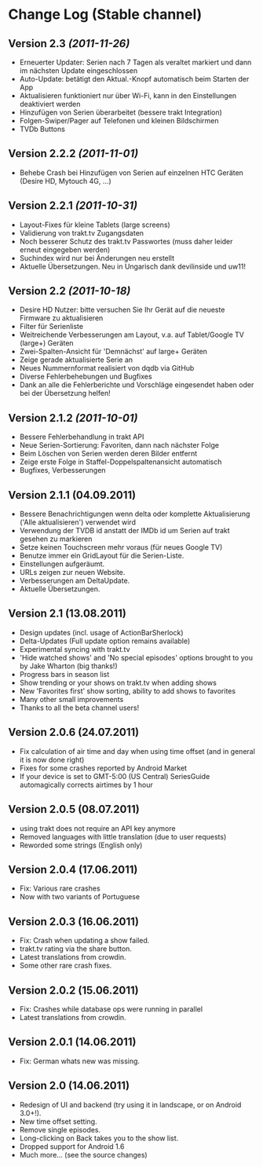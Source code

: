Change Log (Stable channel)
===========================

Version 2.3 *(2011-11-26)*
--------------------------------

* Erneuerter Updater: Serien nach 7 Tagen als veraltet markiert und dann im nächsten Update eingeschlossen
* Auto-Update: betätigt den Aktual.-Knopf automatisch beim Starten der App
* Aktualisieren funktioniert nur über Wi-Fi, kann in den Einstellungen deaktiviert werden
* Hinzufügen von Serien überarbeitet (bessere trakt Integration)
* Folgen-Swiper/Pager auf Telefonen und kleinen Bildschirmen
* TVDb Buttons

Version 2.2.2 *(2011-11-01)*
--------------------------------

* Behebe Crash bei Hinzufügen von Serien auf einzelnen HTC Geräten (Desire HD, Mytouch 4G, ...)

Version 2.2.1 *(2011-10-31)*
--------------------------------

* Layout-Fixes für kleine Tablets (large screens)
* Validierung von trakt.tv Zugangsdaten
* Noch besserer Schutz des trakt.tv Passwortes (muss daher leider erneut eingegeben werden)
* Suchindex wird nur bei Änderungen neu erstellt
* Aktuelle Übersetzungen. Neu in Ungarisch dank devilinside und uw11!

Version 2.2 *(2011-10-18)*
--------------------------------

* Desire HD Nutzer: bitte versuchen Sie Ihr Gerät auf die neueste Firmware zu aktualisieren
* Filter für Serienliste
* Weitreichende Verbesserungen am Layout, v.a. auf Tablet/Google TV (large+) Geräten
* Zwei-Spalten-Ansicht für 'Demnächst' auf large+ Geräten
* Zeige gerade aktualisierte Serie an
* Neues Nummernformat realisiert von dqdb via GitHub
* Diverse Fehlerbehebungen und Bugfixes
* Dank an alle die Fehlerberichte und Vorschläge eingesendet haben oder bei der Übersetzung helfen!

Version 2.1.2 *(2011-10-01)*
--------------------------------

* Bessere Fehlerbehandlung in trakt API
* Neue Serien-Sortierung: Favoriten, dann nach nächster Folge
* Beim Löschen von Serien werden deren Bilder entfernt
* Zeige erste Folge in Staffel-Doppelspaltenansicht automatisch
* Bugfixes, Verbesserungen

Version 2.1.1 (04.09.2011)
------------------------

* Bessere Benachrichtigungen wenn delta oder komplette Aktualisierung ('Alle aktualisieren') verwendet wird
* Verwendung der TVDB id anstatt der IMDb id um Serien auf trakt gesehen zu markieren
* Setze keinen Touchscreen mehr voraus (für neues Google TV)
* Benutze immer ein GridLayout für die Serien-Liste.
* Einstellungen aufgeräumt.
* URLs zeigen zur neuen Website.
* Verbesserungen am DeltaUpdate.
* Aktuelle Übersetzungen.

Version 2.1 (13.08.2011)
------------------------

* Design updates (incl. usage of ActionBarSherlock)
* Delta-Updates (Full update option remains available)
* Experimental syncing with trakt.tv
* 'Hide watched shows' and 'No special episodes' options brought to you by Jake Wharton (big thanks!)
* Progress bars in season list
* Show trending or your shows on trakt.tv when adding shows
* New 'Favorites first' show sorting, ability to add shows to favorites
* Many other small improvements
* Thanks to all the beta channel users!


Version 2.0.6 (24.07.2011)
--------------------------------

* Fix calculation of air time and day when using time offset (and in general it is now done right)
* Fixes for some crashes reported by Android Market
* If your device is set to GMT-5:00 (US Central) SeriesGuide automagically corrects airtimes by 1 hour


Version 2.0.5 (08.07.2011)
--------------------------------

* using trakt does not require an API key anymore
* Removed languages with little translation (due to user requests)
* Reworded some strings (English only)


Version 2.0.4 (17.06.2011)
--------------------------------

* Fix: Various rare crashes
* Now with two variants of Portuguese


Version 2.0.3 (16.06.2011)
--------------------------------

* Fix: Crash when updating a show failed.
* trakt.tv rating via the share button.
* Latest translations from crowdin.
* Some other rare crash fixes.


Version 2.0.2 (15.06.2011)
--------------------------------

* Fix: Crashes while database ops were running in parallel
* Latest translations from crowdin.


Version 2.0.1 (14.06.2011)
--------------------------------

* Fix: German whats new was missing.


Version 2.0 (14.06.2011)
--------------------------------

* Redesign of UI and backend (try using it in landscape, or on Android 3.0+!).
* New time offset setting.
* Remove single episodes.
* Long-clicking on Back takes you to the show list.
* Dropped support for Android 1.6
* Much more... (see the source changes)
